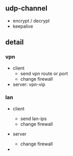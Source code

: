 ## udp-channel

* encrypt / decrypt
* keepalive

## detail

### vpn

* client
  * send vpn route or port
  * change firewall
* server: vpn-vip


### lan

* client
  * send lan-ips
  * change firewall
* server
  * change firewall

*